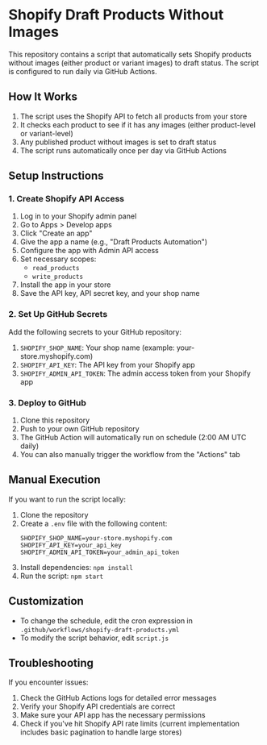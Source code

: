 # Shopify Draft Products Without Images

This repository contains a script that automatically sets Shopify products without images (either product or variant images) to draft status. The script is configured to run daily via GitHub Actions.

## How It Works

1. The script uses the Shopify API to fetch all products from your store
2. It checks each product to see if it has any images (either product-level or variant-level)
3. Any published product without images is set to draft status
4. The script runs automatically once per day via GitHub Actions

## Setup Instructions

### 1. Create Shopify API Access

1. Log in to your Shopify admin panel
2. Go to Apps > Develop apps
3. Click "Create an app"
4. Give the app a name (e.g., "Draft Products Automation")
5. Configure the app with Admin API access
6. Set necessary scopes:
   - `read_products` 
   - `write_products`
7. Install the app in your store
8. Save the API key, API secret key, and your shop name

### 2. Set Up GitHub Secrets

Add the following secrets to your GitHub repository:

1. `SHOPIFY_SHOP_NAME`: Your shop name (example: your-store.myshopify.com)
2. `SHOPIFY_API_KEY`: The API key from your Shopify app
3. `SHOPIFY_ADMIN_API_TOKEN`: The admin access token from your Shopify app

### 3. Deploy to GitHub

1. Clone this repository
2. Push to your own GitHub repository
3. The GitHub Action will automatically run on schedule (2:00 AM UTC daily)
4. You can also manually trigger the workflow from the "Actions" tab

## Manual Execution

If you want to run the script locally:

1. Clone the repository
2. Create a `.env` file with the following content:
   ```
   SHOPIFY_SHOP_NAME=your-store.myshopify.com
   SHOPIFY_API_KEY=your_api_key
   SHOPIFY_ADMIN_API_TOKEN=your_admin_api_token
   ```
3. Install dependencies: `npm install`
4. Run the script: `npm start`

## Customization

- To change the schedule, edit the cron expression in `.github/workflows/shopify-draft-products.yml`
- To modify the script behavior, edit `script.js`

## Troubleshooting

If you encounter issues:

1. Check the GitHub Actions logs for detailed error messages
2. Verify your Shopify API credentials are correct
3. Make sure your API app has the necessary permissions
4. Check if you've hit Shopify API rate limits (current implementation includes basic pagination to handle large stores)
